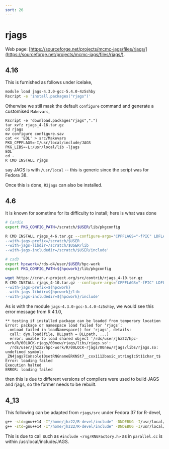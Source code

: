 ```yaml
---
sort: 26
---
```


# rjags

Web page: [https://sourceforge.net/projects/mcmc-jags/files/rjags/](https://sourceforge.net/projects/mcmc-jags/files/rjags/).

## 4.16

This is furnished as follows under icelake,

```bash
module load jags-4.3.0-gcc-5.4.0-4z5shby
Rscript -e 'install.packages("rjags")'
```

Otherwise we still mask the default `configure` command and generate a customised `Makevars`,

```
Rscript -e 'download.packages"rjags",".")
tar xvfz rjags_4-16.tar.gz
cd rjags
mv configure configure.sav
cat << 'EOL' > src/Makevars
PKG_CPPFLAGS=-I/usr/local/include/JAGS
PKG_LIBS=-L:/usr/local/lib -ljags
EOL
cd -
R CMD INSTALL rjags
```

say JAGS is with `/usr/local` -- this is generic since the script was for Fedora 38.

Once this is done, `R2jags` can also be installed.

## 4.6

It is known for sometime for its difficulty to install; here is what was done

```bash
# Cardio
export PKG_CONFIG_PATH=/scratch/$USER/lib/pkgconfig

R CMD INSTALL rjags_4-6.tar.gz --configure-args='CPPFLAGS="-fPIC" LDFLAGS="-L/scratch/$USER/lib -ljags"
--with-jags-prefix=/scratch/$USER
--with-jags-libdir=/scratch/$USER/lib
--with-jags-includedir=/scratch/$USER/include'

# csd3
export hpcwork=/rds-d4/user/$USER/hpc-work
export PKG_CONFIG_PATH=${hpcwork}/lib/pkgconfig

wget https://cran.r-project.org/src/contrib/rjags_4-10.tar.gz
R CMD INSTALL rjags_4-10.tar.gz --configure-args='CPPFLAGS="-fPIC" LDFLAGS="-L${hpcwork}/lib -ljags"
--with-jags-prefix=${hpcwork}
--with-jags-libdir=${hpcwork}/lib
--with-jags-includedir=${hpcwork}/include'
```

As is with the module `jags-4.3.0-gcc-5.4.0-4z5shby`, we would see this error message from R 4.1.0,

```
** testing if installed package can be loaded from temporary location
Error: package or namespace load failed for ‘rjags’:
 .onLoad failed in loadNamespace() for 'rjags', details:
  call: dyn.load(file, DLLpath = DLLpath, ...)
  error: unable to load shared object '/rds/user/jhz22/hpc-work/R/00LOCK-rjags/00new/rjags/libs/rjags.so':
  /rds/user/jhz22/hpc-work/R/00LOCK-rjags/00new/rjags/libs/rjags.so: undefined symbol: _ZN4jags7Console10setRNGnameERKNSt7__cxx1112basic_stringIcSt11char_t$
Error: loading failed
Execution halted
ERROR: loading failed
```

then this is due to different versions of compilers were used to build JAGS and rjags, so the former needs to be rebuilt.

## 4_13

This following can be adapted from `rjags/src` under Fedora 37 for R-devel,

```bash
g++ -std=gnu++14 -I"/home/jhz22/R-devel/include" -DNDEBUG -I/usr/local/include/JAGS -fpic -g -O2 -c jags.cc -o jags.o
g++ -std=gnu++14 -I"/home/jhz22/R-devel/include" -DNDEBUG -I/usr/local/include/JAGS -fpic -g -O2 -c parallel.cc -o parallel.o
```

This is due to call such as `#include <rng/RNGFactory.h>` as in `parallel.cc` is within /usr/local/include/JAGS.
